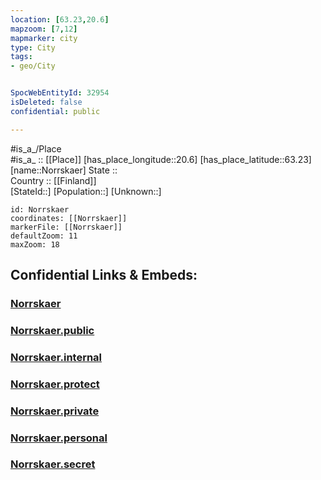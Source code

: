 ```yaml
---
location: [63.23,20.6] 
mapzoom: [7,12] 
mapmarker: city 
type: City
tags:
- geo/City


SpocWebEntityId: 32954
isDeleted: false
confidential: public

---
```

#is_a_/Place  
#is_a_ :: [[Place]] 
[has_place_longitude::20.6] 
[has_place_latitude::63.23] 
[name::Norrskaer] 
State ::  
Country :: [[Finland]]  
[StateId::] 
[Population::] 
[Unknown::] 


```leaflet
id: Norrskaer
coordinates: [[Norrskaer]] 
markerFile: [[Norrskaer]] 
defaultZoom: 11 
maxZoom: 18
```


## Confidential Links & Embeds: 

### [Norrskaer](/_Standards/Earth/Continent/Europe/Europe~North/Finland/City/Norrskaer.md) 

### [Norrskaer.public](/_public/Earth/Continent/Europe/Europe~North/Finland/City/Norrskaer.public.md) 

### [Norrskaer.internal](/_internal/Earth/Continent/Europe/Europe~North/Finland/City/Norrskaer.internal.md) 

### [Norrskaer.protect](/_protect/Earth/Continent/Europe/Europe~North/Finland/City/Norrskaer.protect.md) 

### [Norrskaer.private](/_private/Earth/Continent/Europe/Europe~North/Finland/City/Norrskaer.private.md) 

### [Norrskaer.personal](/_personal/Earth/Continent/Europe/Europe~North/Finland/City/Norrskaer.personal.md) 

### [Norrskaer.secret](/_secret/Earth/Continent/Europe/Europe~North/Finland/City/Norrskaer.secret.md)

